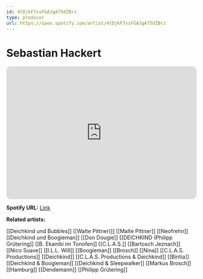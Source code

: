```yaml
---
id: 4tDjkF7xsFGAJgA75dZBrz
type: producer
url: https://open.spotify.com/artist/4tDjkF7xsFGAJgA75dZBrz
---
```

# Sebastian Hackert

<iframe style="border-radius:12px" src="https://open.spotify.com/embed/artist/4tDjkF7xsFGAJgA75dZBrz" width="100%" height="352" frameBorder="0" allowfullscreen="" allow="autoplay; clipboard-write; encrypted-media; fullscreen; picture-in-picture" loading="lazy"></iframe>

**Spotify URL:** [Link](https://open.spotify.com/artist/4tDjkF7xsFGAJgA75dZBrz)

**Related artists:**

[[Deichkind und Bubbles]]
[[Walte Pittner)]]
[[Malte Pittner]]
[[Neofrehn]]
[[Deichkind und Boogieman]]
[[Don Dougie]]
[[DEICHKIND (Philipp Grütering]]
[[B. Ekambi im Tonofen]]
[[C.L.A.S.]]
[[Bartosch Jeznach]]
[[Nico Suave]]
[[I.L.L. Will]]
[[Boogieman]]
[[Brosch]]
[[Nina]]
[[C.L.A.S. Productions]]
[[Deichkind]]
[[C.L.A.S. Productions & Deichkind]]
[[Bintia]]
[[Deichkind & Boogieman]]
[[Deichkind & Sleepwalker]]
[[Markus Brosch]]
[[Hamburg]]
[[Dendemann]]
[[Philipp Grütering]]
